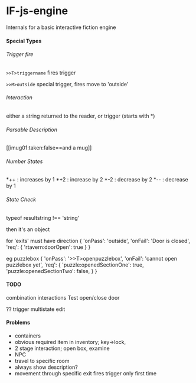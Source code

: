 # IF-js-engine
Internals for a basic interactive fiction engine


#### Special Types

###### Trigger fire

`>>T>triggername` fires trigger

`>>M>outside` special trigger, fires move to 'outside'

###### Interaction

either a string returned to the reader, or trigger (starts with *)

###### Parsable Description

[[imug01:taken:false==and a mug]]

###### Number States

*++ : increases by 1
*+2 : increase by 2
*-2 : decrease by 2
*-- : decrease by 1

###### State Check

typeof resultstring !== 'string'

then it's an object

for 'exits' must have direction
{
    'onPass': 'outside',
    'onFail': 'Door is closed',
    'req': {
        'rtavern:doorOpen': true
    }
}

eg puzzlebox
{
    'onPass': '>>T>openpuzzlebox',
    'onFail': 'cannot open puzzlebox yet',
    'req': {
        'puzzle:openedSectionOne': true,
        'puzzle:openedSectionTwo': false,
    }
}

#### TODO

combination interactions
Test open/close door

?? trigger multistate edit

#### Problems
- containers
- obvious required item in inventory; key->lock, 
- 2 stage interaction; open box, examine
- NPC
- travel to specific room
- always show description?
- movement through specific exit fires trigger only first time